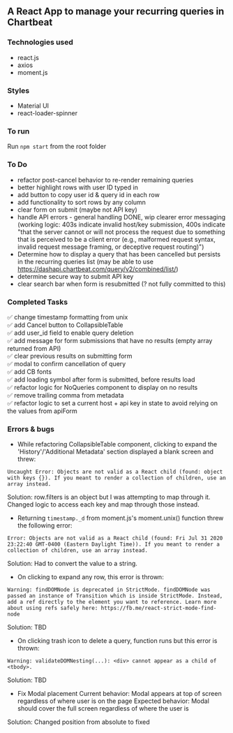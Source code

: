 ## A React App to manage your recurring queries in Chartbeat

### Technologies used

- react.js
- axios
- moment.js

### Styles

- Material UI
- react-loader-spinner

### To run

Run ```npm start``` from the root folder

### To Do

- refactor post-cancel behavior to re-render remaining queries
- better highlight rows with user ID typed in
- add button to copy user id & query id in each row
- add functionality to sort rows by any column
- clear form on submit (maybe not API key)
- handle API errors - general handling DONE, wip clearer error messaging (working logic: 403s indicate invalid host/key submission, 400s indicate "that the server cannot or will not process the request due to something that is perceived to be a client error (e.g., malformed request syntax, invalid request message framing, or deceptive request routing)")
- Determine how to display a query that has been cancelled but persists in the recurring queries list (may be able to use https://dashapi.chartbeat.com/query/v2/combined/list/)
- determine secure way to submit API key
- clear search bar when form is resubmitted (? not fully committed to this)

### Completed Tasks

:white_check_mark: change timestamp formatting from unix <br/>
:white_check_mark: add Cancel button to CollapsibleTable <br/>
:white_check_mark: add user_id field to enable query deletion <br/>
:white_check_mark: add message for form submissions that have no results (empty array returned from API) <br/>
:white_check_mark: clear previous results on submitting form <br/>
:white_check_mark: modal to confirm cancellation of query <br/>
:white_check_mark: add CB fonts <br/>
:white_check_mark: add loading symbol after form is submitted, before results load <br/>
:white_check_mark: refactor logic for NoQueries component to display on no results <br/>
:white_check_mark: remove trailing comma from metadata <br/>
:white_check_mark: refactor logic to set a current host + api key in state to avoid relying on the values from apiForm <br/>

### Errors & bugs

- While refactoring CollapsibleTable component, clicking to expand the 'History'/'Additional Metadata' section displayed a blank screen and threw:

```Uncaught Error: Objects are not valid as a React child (found: object with keys {}). If you meant to render a collection of children, use an array instead.```

Solution: row.filters is an object but I was attempting to map through it. Changed logic to access each key and map through those instead.

- Returning ```timestamp._d``` from moment.js's moment.unix() function threw the following error:

```Error: Objects are not valid as a React child (found: Fri Jul 31 2020 23:22:40 GMT-0400 (Eastern Daylight Time)). If you meant to render a collection of children, use an array instead.```

Solution: Had to convert the value to a string.

- On clicking to expand any row, this error is thrown:

```Warning: findDOMNode is deprecated in StrictMode. findDOMNode was passed an instance of Transition which is inside StrictMode. Instead, add a ref directly to the element you want to reference. Learn more about using refs safely here: https://fb.me/react-strict-mode-find-node```

Solution: TBD

- On clicking trash icon to delete a query, function runs but this error is thrown:

```Warning: validateDOMNesting(...): <div> cannot appear as a child of <tbody>.```

Solution: TBD

- Fix Modal placement 
Current behavior: Modal appears at top of screen regardless of where user is on the page
Expected behavior: Modal should cover the full screen regardless of where the user is

Solution: Changed position from absolute to fixed


